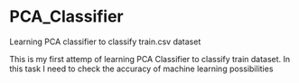 # PCA_Classifier
Learning PCA classifier to classify train.csv dataset

This is my first attemp of learning PCA Classifier to classify train dataset. In this task I need to check the accuracy of machine learning possibilities
